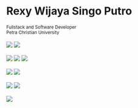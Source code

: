 <h1>Rexy Wijaya Singo Putro</h1>
<small>Fullstack and Software Developer</small>
<br>
<small>Petra Christian University</small>
<br>
<br>

<div class="languages d-flex flex-wrap justify-content-start">
<img src="https://img.shields.io/badge/language-python-green?logo=python&logoColor=green">
<img src="https://img.shields.io/badge/language-php-cc14cc?logo=php&logoColor=cc14cc">
</div>

<br>
<div class="frameworks d-flex flex-wrap justify-content-start">
<img src="https://img.shields.io/badge/frameworks-flutter-4f8fc3?logo=flutter&logoColor=4f8fc3">
<img src="https://img.shields.io/badge/frameworks-django-green?logo=django&logoColor=green">
<img src="https://img.shields.io/badge/frameworks-laravel-ff5252?logo=laravel&logoColor=ff5252">
</div>

<br>
<div class="databases d-flex flex-wrap justify-content-start">
<img src="https://img.shields.io/badge/database-PostgreSQL-2e506b?logo=postgresql&logoColor=2e506b">
<img src="https://img.shields.io/badge/database-MySQLi-orange?logo=mysql&logoColor=orange">
</div>

<br>
<div class="tools d-flex flex-wrap justify-content-start">
<img src="https://img.shields.io/badge/tools-Git-red?logo=git&logoColor=red">
<img src="https://img.shields.io/badge/tools-Postman-orange?logo=postman&logoColor=orange">
</div>

<br>
<div class="profile d-flex flex-wrap justify-content-start">
<img src="https://visitcount.itsvg.in/api?id=rexywjy&icon=0&color=0">
</div>

